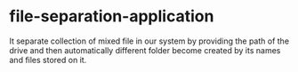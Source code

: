 # file-separation-application
It  separate collection of mixed file in our system by providing  the path of the drive and then automatically different folder become created by its names and files stored on it.

